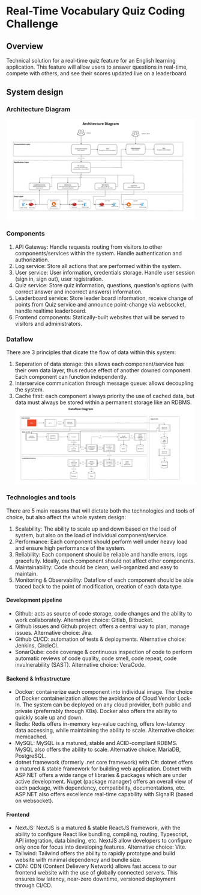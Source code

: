 # Real-Time Vocabulary Quiz Coding Challenge

## Overview
Technical solution for a real-time quiz feature for an English learning application. This feature will allow users to answer questions in real-time, compete with others, and see their scores updated live on a leaderboard.

## System design

### Architecture Diagram
![Architecture Diagram](Architecture-Diagram.jpg)

### Components
1. API Gateway: Handle requests routing from visitors to other components/services within the system. Handle authentication and authorization.
2. Log service: Store all actions that are performed within the system.
3. User service: User information, credentials storage. Handle user session (sign in, sign out), user registration.
4. Quiz service: Store quiz information, questions, question's options (with correct answer and incorrect answers) information.
5. Leaderboard service: Store leader board information, receive change of points from Quiz service and announce point-change via websocket, handle realtime leaderboard.
6. Frontend components: Statically-built websites that will be served to visitors and administrators.

### Dataflow
There are 3 principles that dicate the flow of data within this system:
1. Seperation of data storage: this allows each component/service has their own data layer, thus reduce effect of another downed component. Each component can function independently. 
2. Interservice communication through message queue: allows decoupling the system.
3. Cache first: each component always priority the use of cached data, but data must always be stored within a permanent storage like an RDBMS.
![Dataflow Diagram](Dataflow-Diagram.jpg)

### Technologies and tools
There are 5 main reasons that will dictate both the technologies and tools of choice, but also affect the whole system design:

1. Scalability: The ability to scale up and down based on the load of system, but also on the load of individual component/service.
2. Performance: Each component should perform well under heavy load and ensure high performance of the system.
3. Reliability: Each component should be reliable and handle errors, logs gracefully. Ideally, each component should not affect other components.
4. Maintainability: Code should be clean, well-organized and easy to maintain.
5. Monitoring & Observability: Dataflow of each component should be able traced back to the point of modification, creation of each data type.

#### Development pipeline
+ Github: acts as source of code storage, code changes and the ability to work collaborately. Alternative choice: Gitlab, Bitbucket.
+ Github issues and Github project: offers a central way to plan, manage issues. Alternative choice: Jira.
+ Github CI/CD: automation of tests & deployments. Alternative choice: Jenkins, CircleCI.
+ SonarQube: code coverage & continuous inspection of code to perform automatic reviews of code quality, code smell, code repeat, code invulnerability (SAST). Alternative choice: VeraCode.

#### Backend & Infrastructure
+ Docker: containerize each component into individual image. The choice of Docker containerization allows the avoidance of Cloud Vendor Lock-In. The system can be deployed on any cloud provider, both public and private (preferrably through K8s). Docker also offers the ability to quickly scale up and down.
+ Redis: Redis offers in-memory key-value caching, offers low-latency data accessing, while maintaining the ability to scale. Alternative choice: memcached.
+ MySQL: MySQL is a matured, stable and ACID-compliant RDBMS. MySQL also offers the ability to scale. Alternative choice: MariaDB, PostgreSQL.
+ dotnet framework (formerly .net core framework) with C#: dotnet offers a matured & stable framework for building web application. Dotnet with ASP.NET offers a wide range of libraries & packages which are under active development. Nuget (package manager) offers an overall view of each package, with dependency, compatibility, documentations, etc. ASP.NET also offers excellence real-time capability with SignalR (based on websocket).

#### Frontend
+ NextJS: NextJS is a matured & stable ReactJS framework, with the ability to configure React like bundling, compiling, routing, Typescript, API integration, data binding, etc. NextJS allow developers to configure only once for focus into developing features. Alternative choice: Vite.
+ Tailwind: Tailwind offers the ability to rapidly prototype and build website with minimal dependency and bundle size.
+ CDN: CDN (Content Delievery Network) allows fast access to our frontend website with the use of globally connected servers. This ensures low latency, near-zero downtime, versioned deployment through CI/CD.